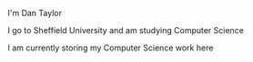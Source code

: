 I'm Dan Taylor

I go to Sheffield University and am studying Computer Science

I am currently storing my Computer Science work here
